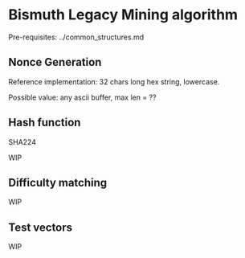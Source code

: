 # Bismuth Legacy Mining algorithm

Pre-requisites: ../common_structures.md

## Nonce Generation

Reference implementation: 32 chars long hex string, lowercase.

Possible value: any ascii buffer, max len = ??


## Hash function

SHA224

WIP

## Difficulty matching

WIP

## Test vectors

WIP
